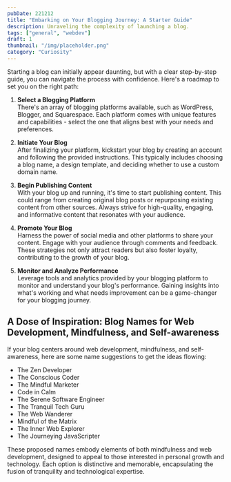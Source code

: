 ```yaml
---
pubDate: 221212
title: "Embarking on Your Blogging Journey: A Starter Guide"
description: Unraveling the complexity of launching a blog.
tags: ["general", "webdev"]
draft: 1
thumbnail: "/img/placeholder.png" 
category: "Curiosity"
---
```


Starting a blog can initially appear daunting, but with a clear step-by-step guide, you can navigate the process with confidence. Here's a roadmap to set you on the right path:

1. **Select a Blogging Platform**
    <br>
    There's an array of blogging platforms available, such as WordPress, Blogger, and Squarespace. Each platform comes with unique features and capabilities - select the one that aligns best with your needs and preferences.

2. **Initiate Your Blog**
    <br>
    After finalizing your platform, kickstart your blog by creating an account and following the provided instructions. This typically includes choosing a blog name, a design template, and deciding whether to use a custom domain name.

3. **Begin Publishing Content**
    <br>
    With your blog up and running, it's time to start publishing content. This could range from creating original blog posts or repurposing existing content from other sources. Always strive for high-quality, engaging, and informative content that resonates with your audience.

4. **Promote Your Blog**
    <br>
    Harness the power of social media and other platforms to share your content. Engage with your audience through comments and feedback. These strategies not only attract readers but also foster loyalty, contributing to the growth of your blog.

5. **Monitor and Analyze Performance**
    <br>
    Leverage tools and analytics provided by your blogging platform to monitor and understand your blog's performance. Gaining insights into what's working and what needs improvement can be a game-changer for your blogging journey.

## A Dose of Inspiration: Blog Names for Web Development, Mindfulness, and Self-awareness

If your blog centers around web development, mindfulness, and self-awareness, here are some name suggestions to get the ideas flowing:

- The Zen Developer
- The Conscious Coder
- The Mindful Marketer
- Code in Calm
- The Serene Software Engineer
- The Tranquil Tech Guru
- The Web Wanderer
- Mindful of the Matrix
- The Inner Web Explorer
- The Journeying JavaScripter

These proposed names embody elements of both mindfulness and web development, designed to appeal to those interested in personal growth and technology. Each option is distinctive and memorable, encapsulating the fusion of tranquility and technological expertise.